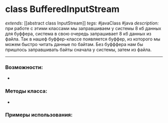 # class BufferedInputStream
*extends:* [[abstract class InputStream]]
*tegs:* #javaClass #java
*description:* при работе с этими классами мы заправшиваем у системы 8 кб данных для буффера, система в свою очередь запрашивает 8 кб данных из файла. Так в нашеф буффер-классе появляется буффер, из которого мы можем быстро читать данные по байтам. Без буфффера нам бы пришлось заправшивать байты сначала у системы, затем из файла.

---
### Возможности:
- 
### Методы класса:
- 

### Примеры использования:

